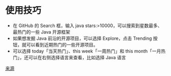 
# 使用技巧

+ 在 GitHub 的 Search 框，输入 java stars:>10000，可以搜索到星数最多、最热门的一些 Java 开源框架
+ 如果想发掘 Java 前沿的开源项目，可以选择 Explore，点击 Trending 按钮，就可以看到近期热门的一些开源项目。
+ 可以选择 today「当天热门」、this week「一周热门」和 this month「一月热门」，还可以在右侧选择语言来查看，比如选择 Java 语言

[来源](https://mp.weixin.qq.com/s/NIn2hOUZDAq4sdA4TsSNYg)